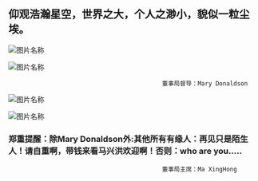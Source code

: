 ##  仰观浩瀚星空，世界之大，个人之渺小，貌似一粒尘埃。

![图片名称](http://photocdn.sohu.com/20150824/mp29003069_1440403694177_4.jpeg)

![图片名称](http://pic1.win4000.com/wallpaper/2018-07-05/5b3dc77e418af.jpg)

                                               董事局督导：Mary Donaldson
  
![图片名称](http://p0.ifengimg.com/pmop/2017/0901/780DE68757191D0928118AE636FD7BCADD7EE2F3_size110_w1280_h824.jpeg)
                                                               
![图片名称](http://pic27.nipic.com/20130320/10819810_134331325000_2.jpg)
                                            
###  郑重提醒：除Mary Donaldson外:其他所有有缘人：再见只是陌生人！请自重啊，带钱来看马兴洪欢迎啊！否则：who are you.....

                                               董事局主席：Ma XingHong
                                                
                                                  
